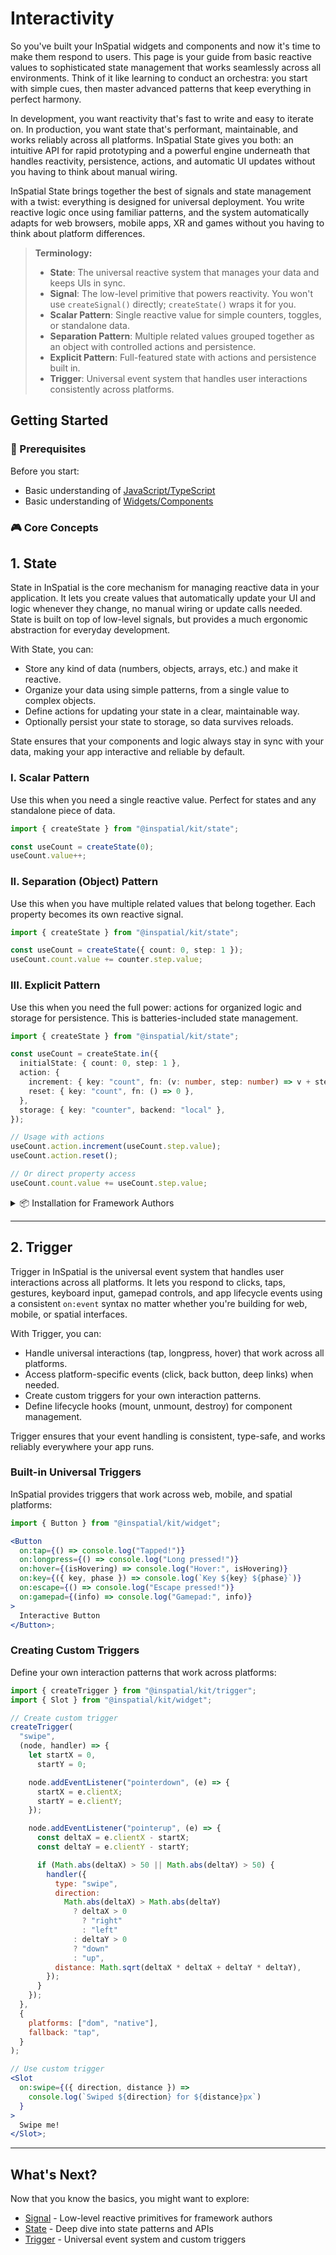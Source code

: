 # Interactivity

So you've built your InSpatial widgets and components and now it's time to make them respond to users. This page is your guide from basic reactive values to sophisticated state management that works seamlessly across all environments. Think of it like learning to conduct an orchestra: you start with simple cues, then master advanced patterns that keep everything in perfect harmony.

In development, you want reactivity that's fast to write and easy to iterate on. In production, you want state that's performant, maintainable, and works reliably across all platforms. InSpatial State gives you both: an intuitive API for rapid prototyping and a powerful engine underneath that handles reactivity, persistence, actions, and automatic UI updates without you having to think about manual wiring.

InSpatial State brings together the best of signals and state management with a twist: everything is designed for universal deployment. You write reactive logic once using familiar patterns, and the system automatically adapts for web browsers, mobile apps, XR and games without you having to think about platform differences.

> **Terminology:**
>
> - **State**: The universal reactive system that manages your data and keeps UIs in sync.
> - **Signal**: The low-level primitive that powers reactivity. You won't use `createSignal()` directly; `createState()` wraps it for you.
> - **Scalar Pattern**: Single reactive value for simple counters, toggles, or standalone data.
> - **Separation Pattern**: Multiple related values grouped together as an object with controlled actions and persistence.
> - **Explicit Pattern**: Full-featured state with actions and persistence built in.
> - **Trigger**: Universal event system that handles user interactions consistently across platforms.

## Getting Started

### 🎯 Prerequisites

Before you start:

- Basic understanding of [JavaScript/TypeScript](https://www.typescriptlang.org/docs/)
- Basic understanding of [Widgets/Components](../1.%20graphical-user-interface/widgets-components🟡.md)

### 🎮 Core Concepts 

## 1. State

State in InSpatial is the core mechanism for managing reactive data in your application. It lets you create values that automatically update your UI and logic whenever they change, no manual wiring or update calls needed. State is built on top of low-level signals, but provides a much ergonomic abstraction for everyday development.

With State, you can:

- Store any kind of data (numbers, objects, arrays, etc.) and make it reactive.
- Organize your data using simple patterns, from a single value to complex objects.
- Define actions for updating your state in a clear, maintainable way.
- Optionally persist your state to storage, so data survives reloads.

State ensures that your components and logic always stay in sync with your data, making your app interactive and reliable by default.

### I. Scalar Pattern

Use this when you need a single reactive value. Perfect for states and any standalone piece of data.

```ts
import { createState } from "@inspatial/kit/state";

const useCount = createState(0);
useCount.value++;
```

### II. Separation (Object) Pattern

Use this when you have multiple related values that belong together. Each property becomes its own reactive signal.

```ts
import { createState } from "@inspatial/kit/state";

const useCount = createState({ count: 0, step: 1 });
useCount.count.value += counter.step.value;
```

### III. Explicit Pattern

Use this when you need the full power: actions for organized logic and storage for persistence. This is batteries-included state management.

```ts
import { createState } from "@inspatial/kit/state";

const useCount = createState.in({
  initialState: { count: 0, step: 1 },
  action: {
    increment: { key: "count", fn: (v: number, step: number) => v + step },
    reset: { key: "count", fn: () => 0 },
  },
  storage: { key: "counter", backend: "local" },
});

// Usage with actions
useCount.action.increment(useCount.step.value);
useCount.action.reset();

// Or direct property access
useCount.count.value += useCount.step.value;
```

<details>
<summary>📦 Installation for Framework Authors</summary>

If you're building a framework or library that needs to include interactivity:

```bash
deno install jsr:@in/teract
```

##

```bash
npx jsr add @in/teract
```

##

```bash
yarn dlx jsr add @in/teract
```

##

```bash
pnpm dlx jsr add @in/teract
```

##

```bash
bunx jsr add @in/teract
```

##

```bash
vlt install jsr:@in/teract
```

</details>

---

## 2. Trigger

Trigger in InSpatial is the universal event system that handles user interactions across all platforms. It lets you respond to clicks, taps, gestures, keyboard input, gamepad controls, and app lifecycle events using a consistent `on:event` syntax no matter whether you're building for web, mobile, or spatial interfaces.

With Trigger, you can:

- Handle universal interactions (tap, longpress, hover) that work across all platforms.
- Access platform-specific events (click, back button, deep links) when needed.
- Create custom triggers for your own interaction patterns.
- Define lifecycle hooks (mount, unmount, destroy) for component management.

Trigger ensures that your event handling is consistent, type-safe, and works reliably everywhere your app runs.

### Built-in Universal Triggers

InSpatial provides triggers that work across web, mobile, and spatial platforms:

```jsx
import { Button } from "@inspatial/kit/widget";

<Button
  on:tap={() => console.log("Tapped!")}
  on:longpress={() => console.log("Long pressed!")}
  on:hover={(isHovering) => console.log("Hover:", isHovering)}
  on:key={({ key, phase }) => console.log(`Key ${key} ${phase}`)}
  on:escape={() => console.log("Escape pressed!")}
  on:gamepad={(info) => console.log("Gamepad:", info)}
>
  Interactive Button
</Button>;
```

### Creating Custom Triggers

Define your own interaction patterns that work across platforms:

```jsx
import { createTrigger } from "@inspatial/kit/trigger";
import { Slot } from "@inspatial/kit/widget";

// Create custom trigger
createTrigger(
  "swipe",
  (node, handler) => {
    let startX = 0,
      startY = 0;

    node.addEventListener("pointerdown", (e) => {
      startX = e.clientX;
      startY = e.clientY;
    });

    node.addEventListener("pointerup", (e) => {
      const deltaX = e.clientX - startX;
      const deltaY = e.clientY - startY;

      if (Math.abs(deltaX) > 50 || Math.abs(deltaY) > 50) {
        handler({
          type: "swipe",
          direction:
            Math.abs(deltaX) > Math.abs(deltaY)
              ? deltaX > 0
                ? "right"
                : "left"
              : deltaY > 0
              ? "down"
              : "up",
          distance: Math.sqrt(deltaX * deltaX + deltaY * deltaY),
        });
      }
    });
  },
  {
    platforms: ["dom", "native"],
    fallback: "tap",
  }
);

// Use custom trigger
<Slot
  on:swipe={({ direction, distance }) =>
    console.log(`Swiped ${direction} for ${distance}px`)
  }
>
  Swipe me!
</Slot>;
```

---

## What's Next?

Now that you know the basics, you might want to explore:

- [Signal](./signal🟢.md) - Low-level reactive primitives for framework authors
- [State](./state🟡.md) - Deep dive into state patterns and APIs
- [Trigger](./trigger🟡.md) - Universal event system and custom triggers
